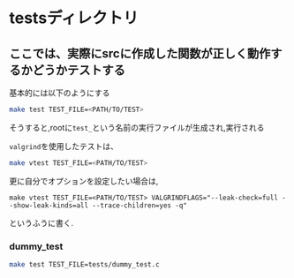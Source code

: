 # testsディレクトリ

## ここでは、実際にsrcに作成した関数が正しく動作するかどうかテストする

基本的には以下のようにする

```bash
make test TEST_FILE=<PATH/TO/TEST>
```

そうすると,rootに`test_`という名前の実行ファイルが生成され,実行される


`valgrind`を使用したテストは、

```bash
make vtest TEST_FILE=<PATH/TO/TEST>
```

更に自分でオプションを設定したい場合は,

```
make vtest TEST_FILE=<PATH/TO/TEST> VALGRINDFLAGS="--leak-check=full --show-leak-kinds=all --trace-children=yes -q"
```

というふうに書く.

### dummy_test

```bash
make test TEST_FILE=tests/dummy_test.c
```


